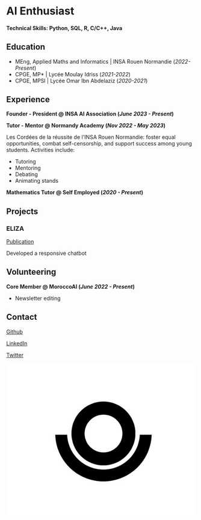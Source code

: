 # AI Enthusiast

#### Technical Skills: Python, SQL, R, C/C++, Java

## Education
- MEng, Applied Maths and Informatics | INSA Rouen Normandie (_2022-Present_)								       		
- CPGE, MP* | Lycée Moulay Idriss (_2021-2022_)	 			        		
- CPGE, MPSI | Lycée Omar Ibn Abdelaziz (_2020-2021_)

## Experience

**Founder - President @ INSA AI Association (_June 2023 - Present_)**


**Tutor - Mentor @ Normandy Academy (_Nov 2022 - May 2023_)**

Les Cordées de la réussite de l'INSA Rouen Normandie: foster equal opportunities, combat self-censorship, and support success among young students. Activities include:
- Tutoring
- Mentoring
- Debating
- Animating stands


**Mathematics Tutor @ Self Employed (_2020 - Present_)**




## Projects
### ELIZA
[Publication](https://www.mdpi.com/1424-8220/22/8/3048)

Developed a responsive chatbot



## Volunteering

**Core Member @ MoroccoAI (_June 2022 - Present_)**

- Newsletter editing



## Contact
[Github](https://github.com/choukrani)

[LinkedIn](https://www.linkedin.com/in/choukrani/)

[Twitter](https://twitter.com/choukrani)

![OC LOGO](/assets/img/OC.png)



